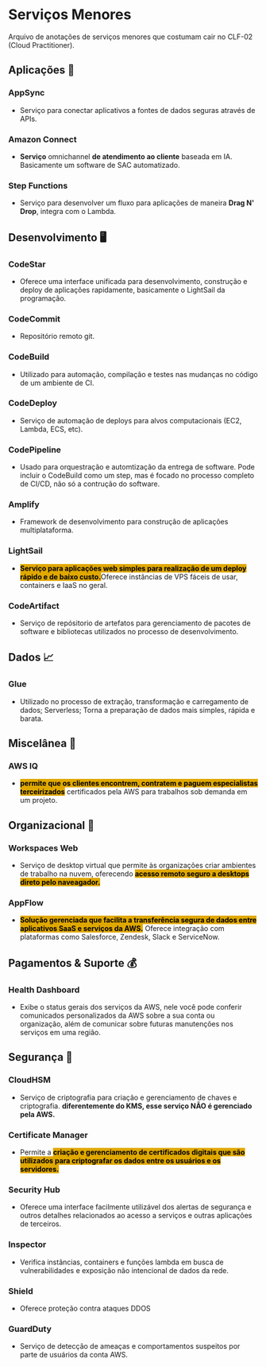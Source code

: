 # Serviços Menores
Arquivo de anotações de serviços menores que costumam cair no CLF-02 (Cloud Practitioner).

## Aplicações 📱
### AppSync
- Serviço para conectar aplicativos a fontes de dados seguras através de APIs.

### Amazon Connect
- **Serviço** omnichannel **de atendimento ao cliente** baseada em IA. Basicamente um software de SAC automatizado.

### Step Functions
- Serviço para desenvolver um fluxo para aplicações de maneira **Drag N' Drop**, integra com o Lambda.

## Desenvolvimento 🖥️
### CodeStar
- Oferece uma interface unificada para desenvolvimento, construção e deploy de aplicações rapidamente, basicamente o LightSail da programação.

### CodeCommit
- Repositório remoto git.

### CodeBuild
- Utilizado para automação, compilação e testes nas mudanças no código de um ambiente de CI.

### CodeDeploy
- Serviço de automação de deploys para alvos computacionais (EC2, Lambda, ECS, etc).

### CodePipeline
- Usado para orquestração e automtização da entrega de software. Pode incluir o CodeBuild como um step, mas é focado no processo completo de CI/CD, não só a contrução do software.

### Amplify
- Framework de desenvolvimento para construção de aplicações multiplataforma.

### LightSail
- <span style="background-color: #e0a800; color: black;font-weight:bold">Serviço para aplicações web simples para realização de um deploy rápido e de baixo custo.</span>Oferece instâncias de VPS fáceis de usar, containers e IaaS no geral.

### CodeArtifact
- Serviço de repósitorio de artefatos para gerenciamento de pacotes de software e bibliotecas utilizados no processo de desenvolvimento.


## Dados 📈
### Glue
- Utilizado no processo de extração, transformação e carregamento de dados; Serverless; Torna a preparação de dados mais simples, rápida e barata.


## Miscelânea 👀
### AWS IQ
- <span style="background-color: #e0a800; color: black;font-weight:bold">permite que os clientes encontrem, contratem e paguem especialistas terceirizados</span> certificados pela AWS para trabalhos sob demanda em um projeto.


## Organizacional 🏨
### Workspaces Web
- Serviço de desktop virtual que permite às organizações criar ambientes de trabalho na nuvem, oferecendo <span style="background-color: #e0a800; color: black;font-weight:bold">acesso remoto seguro a desktops direto pelo naveagador.</span>

### AppFlow
- <span style="background-color: #e0a800; color: black;font-weight:bold">Solução gerenciada que facilita a transferência segura de dados entre aplicativos SaaS e serviços da AWS.</span> Oferece integração com plataformas como Salesforce, Zendesk, Slack e ServiceNow.


## Pagamentos & Suporte 💰
### Health Dashboard
- Exibe o status gerais dos serviços da AWS, nele você pode conferir comunicados personalizados da AWS sobre a sua conta ou organização, além de comunicar sobre futuras manutenções nos serviços em uma região.


## Segurança 🔑
### CloudHSM
- Serviço de criptografia para criação e gerenciamento de chaves e criptografia. **diferentemente do KMS, esse serviço NÃO é gerenciado pela AWS.**

### Certificate Manager
- Permite a <span style="background-color: #e0a800; color: black;font-weight:bold">criação e gerenciamento de certificados digitais que são utilizados para criptografar os dados entre os usuários e os servidores.</span>

### Security Hub
- Oferece uma interface facilmente utilizável dos alertas de segurança e outros detalhes relacionados ao acesso a serviços e outras aplicações de terceiros.

### Inspector
- Verifica instâncias, containers e funções lambda em busca de vulnerabilidades e exposição não intencional de dados da rede.

### Shield
- Oferece proteção contra ataques DDOS

### GuardDuty
- Serviço de detecção de ameaças e comportamentos suspeitos por parte de usuários da conta AWS.
